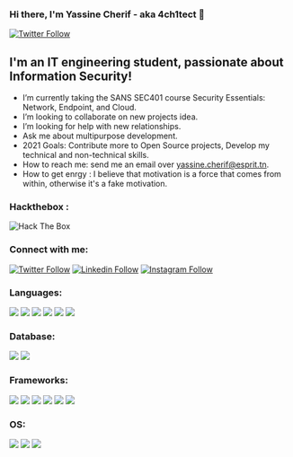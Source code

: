 ### Hi there, I'm Yassine Cherif - aka 4ch1tect 👋

[![Twitter Follow](https://img.shields.io/twitter/url?label=twitter&style=social&url=https%3A%2F%2Ftwitter.com%2FYassineCHerif)](https://twitter.com/Yassine77640081)


<!--
**4rch1tect/4rch1tect** is a ✨ _special_ ✨ repository because its `README.md` (this file) appears on your GitHub profile.

Here are some ideas to get you started:
-->
## I'm an IT engineering student, passionate about Information Security!
- I’m currently taking the SANS SEC401 course Security Essentials: Network, Endpoint, and Cloud.
- I’m looking to collaborate on new projects idea.
- I’m looking for help with new relationships.
- Ask me about multipurpose development.
- 2021 Goals: Contribute more to Open Source projects, Develop my technical and non-technical skills.
- How to reach me: send me an email over yassine.cherif@esprit.tn.
- How to get enrgy : I believe that motivation is a force that comes from within, otherwise it's a fake motivation.


### Hackthebox :

 <img src="http://www.hackthebox.eu/badge/image/435433" alt="Hack The Box"> 
 
 ### Connect with me:

[![Twitter Follow](https://img.shields.io/badge/Twitter-1DA1F2?style=for-the-badge&logo=twitter&logoColor=white)](https://twitter.com/Yassine77640081)
[![Linkedin Follow](https://img.shields.io/badge/LinkedIn-0077B5?style=for-the-badge&logo=linkedin&logoColor=white)](https://www.linkedin.com/in/yassine-cherif-a50190195/)
[![Instagram Follow](https://img.shields.io/badge/Instagram-E4405F?style=for-the-badge&logo=instagram&logoColor=white)](https://www.instagram.com/yassine_cherif01/)

### Languages:
<p float="left"> 
  <img src="https://img.shields.io/badge/C%2B%2B-00599C?style=for-the-badge&logo=c%2B%2B&logoColor=white">
  <img src="https://img.shields.io/badge/HTML5-E34F26?style=for-the-badge&logo=html5&logoColor=white">
  <img src="https://img.shields.io/badge/CSS3-1572B6?style=for-the-badge&logo=css3&logoColor=white">
  <img src="https://img.shields.io/badge/JavaScript-F7DF1E?style=for-the-badge&logo=javascript&logoColor=black">
  <img src="https://img.shields.io/badge/PHP-777BB4?style=for-the-badge&logo=php&logoColor=white">
  <img src="https://img.shields.io/badge/java-%23ED8B00.svg?style=for-the-badge&logo=java&logoColor=white">
</p>

### Database:
<p float="left">
  <img src="https://img.shields.io/badge/MySQL-00000F?style=for-the-badge&logo=mysql&logoColor=white">
  <img src="https://img.shields.io/badge/MongoDB-4EA94B?style=for-the-badge&logo=mongodb&logoColor=white">
</p>

### Frameworks:
<p float="left">
  <img src="https://img.shields.io/badge/Angular-DD0031?style=for-the-badge&logo=angular&logoColor=white">
  <img src="https://img.shields.io/badge/Bootstrap-563D7C?style=for-the-badge&logo=bootstrap&logoColor=white">
  <img src="https://img.shields.io/badge/Node.js-43853D?style=for-the-badge&logo=node-dot-js&logoColor=white">
  <img src="https://img.shields.io/badge/Shell_Script-121011?style=for-the-badge&logo=gnu-bash&logoColor=white">
  <img src="https://img.shields.io/badge/Git-F05032?style=for-the-badge&logo=git&logoColor=white">
  <img src="https://img.shields.io/badge/Qt-41CD52?style=for-the-badge&logo=qt&logoColor=white">
</p>

### OS:
<p float="left">
  <img src="https://img.shields.io/badge/Linux-FCC624?style=for-the-badge&logo=linux&logoColor=black"/>
  <img src="https://img.shields.io/badge/Kali_Linux-557C94?style=for-the-badge&logo=kali-linux&logoColor=white"/> 
  <img src="https://img.shields.io/badge/Windows-0078D6?style=for-the-badge&logo=windows&logoColor=white"/>
</p>

<br />
